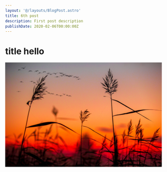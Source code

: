 ```yaml
---
layout: '@/layouts/BlogPost.astro'
title: 6th post
description: First post description
publishDate: 2020-02-06T00:00:00Z
---
```


# title hello

![Random image](/src/images/random.jpeg)
